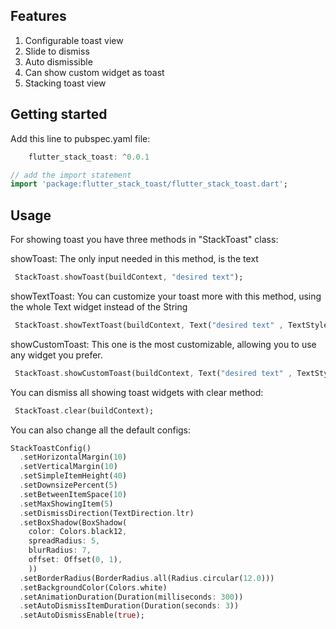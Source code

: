 
## Features

1. Configurable toast view
2. Slide to dismiss
3. Auto dismissible
4. Can show custom widget as toast
5. Stacking toast view

## Getting started

Add this line to pubspec.yaml file:

```dart
    flutter_stack_toast: ^0.0.1
```

```dart
// add the import statement
import 'package:flutter_stack_toast/flutter_stack_toast.dart';

```

## Usage

For showing toast you have three methods in "StackToast" class:

showToast:
The only input needed in this method, is the text

```dart
 StackToast.showToast(buildContext, "desired text");
 ```

showTextToast:
You can customize your toast more with this method, using the whole Text widget instead of the String

```dart
 StackToast.showTextToast(buildContext, Text("desired text" , TextStyle(color: Colors.black, fontSize: 15)));
 ```

showCustomToast:
This one is the most customizable, allowing you to use any widget you prefer.

```dart
 StackToast.showCustomToast(buildContext, Text("desired text" , TextStyle(color: Colors.black, fontSize: 15)));
 ```

You can dismiss all showing toast widgets with clear method:

```dart
 StackToast.clear(buildContext);
 ```

You can also change all the default configs:

```dart
StackToastConfig()
  .setHorizontalMargin(10)
  .setVerticalMargin(10)
  .setSimpleItemHeight(40)
  .setDownsizePercent(5)
  .setBetweenItemSpace(10)
  .setMaxShowingItem(5)
  .setDismissDirection(TextDirection.ltr)
  .setBoxShadow(BoxShadow(
    color: Colors.black12,
    spreadRadius: 5,
    blurRadius: 7,
    offset: Offset(0, 1),
    ))
  .setBorderRadius(BorderRadius.all(Radius.circular(12.0)))
  .setBackgroundColor(Colors.white)
  .setAnimationDuration(Duration(milliseconds: 300))
  .setAutoDismissItemDuration(Duration(seconds: 3))
  .setAutoDismissEnable(true);
 ```


